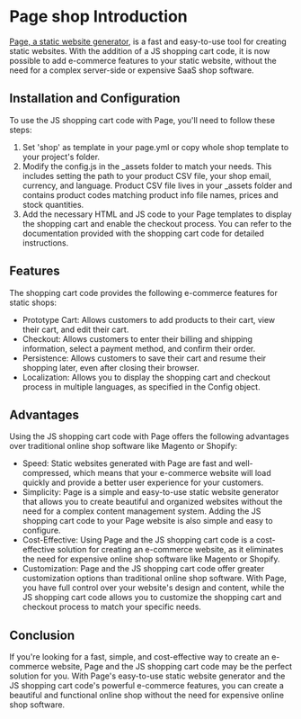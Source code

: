 # Page shop Introduction

[Page, a static website generator](https://fmalina.github.io/page/),
is a fast and easy-to-use tool for creating
static websites. With the addition of a JS shopping cart code, it is now
possible to add e-commerce features to your static website, without the need
for a complex server-side or expensive SaaS shop software.

## Installation and Configuration

To use the JS shopping cart code with Page, you'll need to follow these steps:

1. Set 'shop' as template in your page.yml or
   copy whole shop template to your project's folder.
2. Modify the config.js in the _assets folder to match your needs.
   This includes setting the path to your product CSV file, your shop email,
   currency, and language. Product CSV file lives in your _assets folder 
   and contains product codes matching product info file names,
   prices and stock quantities.
3. Add the necessary HTML and JS code to your Page templates to display the
   shopping cart and enable the checkout process. You can refer to the
   documentation provided with the shopping cart code for detailed
   instructions.

## Features

The shopping cart code provides the following e-commerce features for static
shops:

- Prototype Cart: Allows customers to add products to their cart, view their
  cart, and edit their cart.
- Checkout: Allows customers to enter their billing and shipping information,
  select a payment method, and confirm their order.
- Persistence: Allows customers to save their cart and resume their shopping
  later, even after closing their browser.
- Localization: Allows you to display the shopping cart and checkout process
  in multiple languages, as specified in the Config object.

## Advantages

Using the JS shopping cart code with Page offers the following advantages over
traditional online shop software like Magento or Shopify:

- Speed: Static websites generated with Page are fast and well-compressed,
  which means that your e-commerce website will load quickly and provide a
  better user experience for your customers.
- Simplicity: Page is a simple and easy-to-use static website generator that
  allows you to create beautiful and organized websites without the need for a
  complex content management system. Adding the JS shopping cart code to your
  Page website is also simple and easy to configure.
- Cost-Effective: Using Page and the JS shopping cart code is a cost-effective
  solution for creating an e-commerce website, as it eliminates the need for
  expensive online shop software like Magento or Shopify.
- Customization: Page and the JS shopping cart code offer greater
  customization options than traditional online shop software. With Page, you
  have full control over your website's design and content, while the JS
  shopping cart code allows you to customize the shopping cart and checkout
  process to match your specific needs.

## Conclusion

If you're looking for a fast, simple, and cost-effective way to create an
e-commerce website, Page and the JS shopping cart code may be the perfect
solution for you. With Page's easy-to-use static website generator and the JS
shopping cart code's powerful e-commerce features, you can create a beautiful
and functional online shop without the need for expensive online shop software.
